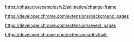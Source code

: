 
https://phaser.io/examples/v2/animation/change-frame

https://developer.chrome.com/extensions/background_pages

https://developer.chrome.com/extensions/event_pages

https://developer.chrome.com/extensions/devtools
